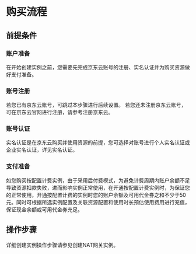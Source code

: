 # 购买流程

## 前提条件

### 账户准备

在开始创建实例之前，您需要先完成京东云账号的注册、实名认证并为购买资源做好支付准备。

### 账号注册

若您已有京东云账号，可跳过本步骤进行后续设置。 若您还未注册京东云账号，可在京东云官网进行注册，请参考注册京东云。

### 账号认证

实名认证是在京东云购买并使用资源的前提，您可选择对账号进行个人实名认证或企业实名认证，详见实名认证。

### 支付准备

如您购买按配置计费实例，由于采用后付费模式，为避免计费周期内账户余额不足导致资源扣款失败，进而影响实例正常使用，在开通按配置计费实例时，为保证您的正常使用，开通按配置计费的实例时您的账户余额及可用代金券之和不少于50元。同时可根据所选实例配置及关联资源配置和使用时长预估使用费用进行充值，保证现金余额或可用代金券充足。

## 操作步骤

详细创建实例操作步骤请参见创建NAT网关实例。
